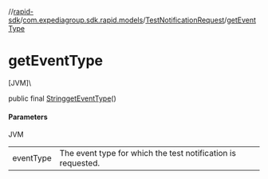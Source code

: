 //[rapid-sdk](../../../index.md)/[com.expediagroup.sdk.rapid.models](../index.md)/[TestNotificationRequest](index.md)/[getEventType](get-event-type.md)

# getEventType

[JVM]\

public final [String](https://docs.oracle.com/javase/8/docs/api/java/lang/String.html)[getEventType](get-event-type.md)()

#### Parameters

JVM

| | |
|---|---|
| eventType | The event type for which the test notification is requested. |
